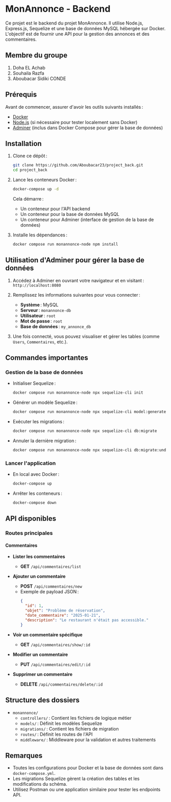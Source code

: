 # MonAnnonce - Backend

Ce projet est le backend du projet MonAnnonce. Il utilise Node.js, Express.js, Sequelize et une base de données MySQL hébergée sur Docker. L'objectif est de fournir une API pour la gestion des annonces et des commentaires.

## Membre du groupe
1. Doha EL Achab
2. Souhaila Razfa
3. Aboubacar Sidiki CONDE


## Prérequis

Avant de commencer, assurer d'avoir les outils suivants installés :

- [Docker](https://www.docker.com/)
- [Node.js](https://nodejs.org/) (si nécessaire pour tester localement sans Docker)
- [Adminer](https://www.adminer.org/) (inclus dans Docker Compose pour gérer la base de données)

## Installation

1. Clone ce dépôt :
   ```bash
   git clone https://github.com/Aboubacar23/project_back.git
   cd project_back
   ```

2. Lance les conteneurs Docker :
   ```bash
   docker-compose up -d
   ```

   Cela démarre :
   - Un conteneur pour l'API backend
   - Un conteneur pour la base de données MySQL
   - Un conteneur pour Adminer (interface de gestion de la base de données)

3. Installe les dépendances :
   ```bash
   docker compose run monannonce-node npm install
   ```

## Utilisation d'Adminer pour gérer la base de données

1. Accédez à Adminer en ouvrant votre navigateur et en visitant : `http://localhost:8080`

2. Remplissez les informations suivantes pour vous connecter :
   - **Système** : MySQL
   - **Serveur** : `monannonce-db`
   - **Utilisateur** : `root`
   - **Mot de passe** : `root`
   - **Base de données** : `my_annonce_db`

3. Une fois connecté, vous pouvez visualiser et gérer les tables (comme `Users`, `Commentaires`, etc.).

## Commandes importantes

### Gestion de la base de données

- Initialiser Sequelize :
  ```bash
  docker compose run monannonce-node npx sequelize-cli init
  ```

- Générer un modèle Sequelize :
  ```bash
  docker compose run monannonce-node npx sequelize-cli model:generate --name NomModel --attributes champ1:type1,champ2:type2
  ```

- Exécuter les migrations :
  ```bash
  docker compose run monannonce-node npx sequelize-cli db:migrate
  ```

- Annuler la dernière migration :
  ```bash
  docker compose run monannonce-node npx sequelize-cli db:migrate:undo
  ```

### Lancer l'application

- En local avec Docker :
  ```bash
  docker-compose up
  ```

- Arrêter les conteneurs :
  ```bash
  docker-compose down
  ```

## API disponibles

### Routes principales

#### Commentaires

- **Lister les commentaires**
  - **GET** `/api/commentaires/list`

- **Ajouter un commentaire**
  - **POST** `/api/commentaires/new`
  - Exemple de payload JSON :
    ```json
    {
      "id": 1,
      "objet": "Problème de réservation",
      "date_commentaire": "2025-01-21",
      "description": "Le restaurant n'était pas accessible."
    }
    ```

- **Voir un commentaire spécifique**
  - **GET** `/api/commentaires/show/:id`

- **Modifier un commentaire**
  - **PUT** `/api/commentaires/edit/:id`

- **Supprimer un commentaire**
  - **DELETE** `/api/commentaires/delete/:id`

## Structure des dossiers

- `monannonce/`
  - `controllers/` : Contient les fichiers de logique métier
  - `models/` : Définit les modèles Sequelize
  - `migrations/` : Contient les fichiers de migration
  - `routes/` : Définit les routes de l'API
  - `middleware/` : Middleware pour la validation et autres traitements

## Remarques

- Toutes les configurations pour Docker et la base de données sont dans `docker-compose.yml`.
- Les migrations Sequelize gèrent la création des tables et les modifications du schéma.
- Utilisez Postman ou une application similaire pour tester les endpoints API.